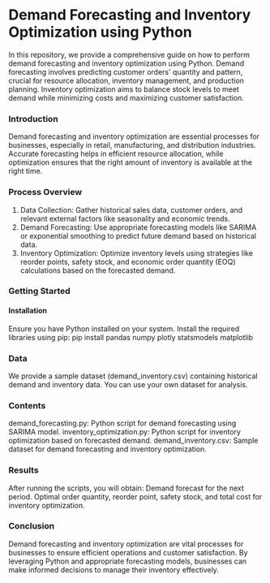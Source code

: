 # Demand Forecasting and Inventory Optimization using Python
In this repository, we provide a comprehensive guide on how to perform demand forecasting and inventory optimization using Python. Demand forecasting involves predicting customer orders' quantity and pattern, crucial for resource allocation, inventory management, and production planning. Inventory optimization aims to balance stock levels to meet demand while minimizing costs and maximizing customer satisfaction.

### Introduction
Demand forecasting and inventory optimization are essential processes for businesses, especially in retail, manufacturing, and distribution industries. Accurate forecasting helps in efficient resource allocation, while optimization ensures that the right amount of inventory is available at the right time.

### Process Overview
1. Data Collection: Gather historical sales data, customer orders, and relevant external factors like seasonality and economic trends.
2. Demand Forecasting: Use appropriate forecasting models like SARIMA or exponential smoothing to predict future demand based on historical data.
3. Inventory Optimization: Optimize inventory levels using strategies like reorder points, safety stock, and economic order quantity (EOQ) calculations based on the forecasted demand.

### Getting Started
#### Installation
Ensure you have Python installed on your system. Install the required libraries using pip:
pip install pandas numpy plotly statsmodels matplotlib

### Data
We provide a sample dataset (demand_inventory.csv) containing historical demand and inventory data. You can use your own dataset for analysis.

### Contents
demand_forecasting.py: Python script for demand forecasting using SARIMA model.
inventory_optimization.py: Python script for inventory optimization based on forecasted demand.
demand_inventory.csv: Sample dataset for demand forecasting and inventory optimization.

### Results
After running the scripts, you will obtain:
Demand forecast for the next period.
Optimal order quantity, reorder point, safety stock, and total cost for inventory optimization.

### Conclusion
Demand forecasting and inventory optimization are vital processes for businesses to ensure efficient operations and customer satisfaction. By leveraging Python and appropriate forecasting models, businesses can make informed decisions to manage their inventory effectively.
